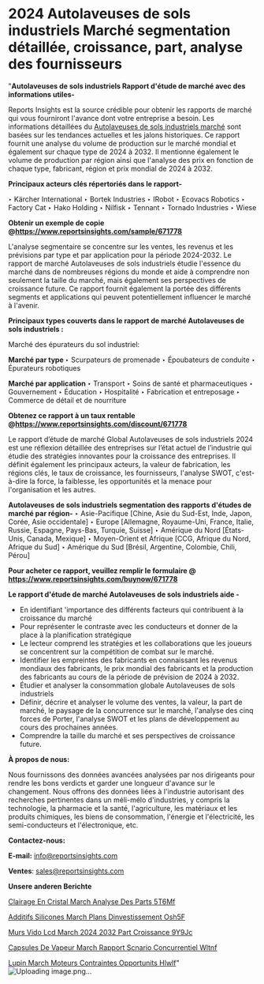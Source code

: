 # 2024 Autolaveuses de sols industriels Marché segmentation détaillée, croissance, part, analyse des fournisseurs

 "<strong>Autolaveuses de sols industriels Rapport d'étude de marché avec des informations utiles-</strong>

Reports Insights est la source crédible pour obtenir les rapports de marché qui vous fourniront l'avance dont votre entreprise a besoin. Les informations détaillées du <a href=https://www.reportsinsights.com/sample/671778>Autolaveuses de sols industriels marché</a> sont basées sur les tendances actuelles et les jalons historiques. Ce rapport fournit une analyse du volume de production sur le marché mondial et également sur chaque type de 2024 à 2032. Il mentionne également le volume de production par région ainsi que l'analyse des prix en fonction de chaque type, fabricant, région et prix mondial de 2024 à 2032.

<b>Principaux acteurs clés répertoriés dans le rapport-</b>

‣ Kärcher International
‣ Bortek Industries
‣ IRobot
‣ Ecovacs Robotics
‣ Factory Cat
‣ Hako Holding
‣ Nilfisk
‣ Tennant
‣ Tornado Industries
‣ Wiese

<strong><b>Obtenir un exemple de copie @</b></strong><a href=https://www.reportsinsights.com/sample/671778><strong><b>https://www.reportsinsights.com/sample/671778</b></strong></a>

L'analyse segmentaire se concentre sur les ventes, les revenus et les prévisions par type et par application pour la période 2024-2032. Le rapport de marché Autolaveuses de sols industriels étudie l'essence du marché dans de nombreuses régions du monde et aide à comprendre non seulement la taille du marché, mais également ses perspectives de croissance future. Ce rapport fournit également la portée des différents segments et applications qui peuvent potentiellement influencer le marché à l'avenir.

<strong>Principaux types couverts dans le rapport de marché Autolaveuses de sols industriels :</strong>

Marché des épurateurs du sol industriel:

<strong>Marché par type </strong>
‣ Scurpateurs de promenade
‣ Époubateurs de conduite
‣ Épurateurs robotiques

<strong>Marché par application </strong>
‣ Transport
‣ Soins de santé et pharmaceutiques
‣ Gouvernement
‣ Éducation
‣ Hospitalité
‣ Fabrication et entreposage
‣ Commerce de détail et de nourriture

<strong><b>Obtenez ce rapport à un taux rentable @</b></strong><a href=https://www.reportsinsights.com/discount/671778><strong><b>https://www.reportsinsights.com/discount/671778</b></strong></a>

Le rapport d’étude de marché Global Autolaveuses de sols industriels 2024 est une réflexion détaillée des entreprises sur l’état actuel de l’industrie qui étudie des stratégies innovantes pour la croissance des entreprises. Il définit également les principaux acteurs, la valeur de fabrication, les régions clés, le taux de croissance, les fournisseurs, l'analyse SWOT, c'est-à-dire la force, la faiblesse, les opportunités et la menace pour l'organisation et les autres.

<strong>Autolaveuses de sols industriels segmentation des rapports d'études de marché par région-</strong>
‣ Asie-Pacifique [Chine, Asie du Sud-Est, Inde, Japon, Corée, Asie occidentale]
‣ Europe [Allemagne, Royaume-Uni, France, Italie, Russie, Espagne, Pays-Bas, Turquie, Suisse]
‣ Amérique du Nord [États-Unis, Canada, Mexique]
‣ Moyen-Orient et Afrique [CCG, Afrique du Nord, Afrique du Sud]
‣ Amérique du Sud [Brésil, Argentine, Colombie, Chili, Pérou]

<strong>Pour acheter ce rapport, veuillez remplir le formulaire @   <a href=https://www.reportsinsights.com/buynow/671778>https://www.reportsinsights.com/buynow/671778</a></strong>

<strong>Le rapport d'étude de marché Autolaveuses de sols industriels aide -</strong>
<ul>
  <li>En identifiant 'importance des différents facteurs qui contribuent à la croissance du marché</li>
  <li>Pour représenter le contraste avec les conducteurs et donner de la place à la planification stratégique</li>
  <li>Le lecteur comprend les stratégies et les collaborations que les joueurs se concentrent sur la compétition de combat sur le marché.</li>
  <li>Identifier les empreintes des fabricants en connaissant les revenus mondiaux des fabricants, le prix mondial des fabricants et la production des fabricants au cours de la période de prévision de 2024 à 2032.</li>
  <li>Étudier et analyser la consommation globale Autolaveuses de sols industriels</li>
  <li>Définir, décrire et analyser le volume des ventes, la valeur, la part de marché, le paysage de la concurrence sur le marché, l'analyse des cinq forces de Porter, l'analyse SWOT et les plans de développement au cours des prochaines années.</li>
  <li>Comprendre la taille du marché et ses perspectives de croissance future.</li>
</ul>
<strong>À propos de nous:</strong>

Nous fournissons des données avancées analysées par nos dirigeants pour rendre les bons verdicts et garder une longueur d'avance sur le changement. Nous offrons des données liées à l'industrie autorisant des recherches pertinentes dans un méli-mélo d'industries, y compris la technologie, la pharmacie et la santé, l'agriculture, les matériaux et les produits chimiques, les biens de consommation, l'énergie et l'électricité, les semi-conducteurs et l'électronique, etc.

<strong>Contactez-nous:</strong>

<strong>E-mail:</strong> <a href=mailto:info@reportsinsights.com>info@reportsinsights.com</a>

<strong>Ventes</strong>: <a href=mailto:sales@reportsinsights.com>sales@reportsinsights.com</a>

<strong>Unsere anderen Berichte</strong>

<a href=https://www.linkedin.com/pulse/%C3%A9clairage-en-cristal-march%C3%A9-analyse-des-parts-5t6mf/>Clairage En Cristal March Analyse Des Parts 5T6Mf</a>

<a href=https://www.linkedin.com/pulse/additifs-silicones-march%C3%A9-plans-dinvestissement-osh5f/>Additifs Silicones March Plans Dinvestissement Osh5F</a>

<a href=https://www.linkedin.com/pulse/murs-vid%C3%A9o-lcd-march%C3%A9-2024-2032-part-croissance-9y9jc/>Murs Vido Lcd March 2024 2032 Part Croissance 9Y9Jc</a>

<a href=https://www.linkedin.com/pulse/capsules-de-vapeur-march%C3%A9-rapport-sc%C3%A9nario-concurrentiel-wltnf/>Capsules De Vapeur March Rapport Scnario Concurrentiel Wltnf</a>

<a href=https://www.linkedin.com/pulse/lupin-march%C3%A9-moteurs-contraintes-opportunit%C3%A9s-hlwlf/>Lupin March Moteurs Contraintes Opportunits Hlwlf</a>"
![Uploading image.png…]()
